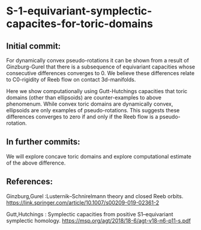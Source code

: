 # S-1-equivariant-symplectic-capacites-for-toric-domains

## Initial commit: 

For dynamically convex pseudo-rotations it can be shown from a result of Ginzburg-Gurel that there is a subsequence of equivariant capacities whose consecutive differences converges to 0. We believe these differences relate to C0-rigidity of Reeb flow on contact 3d-manifolds.

Here we show computationally using Gutt-Hutchings capacities that toric domains (other than ellipsoids) are counter-examples to above phenomenum. While convex toric domains are dynamically convex, ellipsoids are only examples of pseudo-rotations. This suggests these differences converges to zero if and only if the Reeb flow is a pseudo-rotation.

## In further commits:

We will explore concave toric domains and explore computational estimate of the above difference.

## References:

 Ginzburg,Gurel :Lusternik–Schnirelmann theory and closed Reeb orbits. https://link.springer.com/article/10.1007/s00209-019-02361-2
 
 Gutt,Hutchings : 
Symplectic capacities from positive S1–equivariant symplectic homology. https://msp.org/agt/2018/18-6/agt-v18-n6-p11-s.pdf




